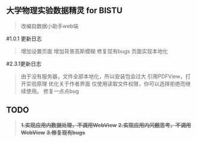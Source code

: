 ## 大学物理实验数据精灵 for BISTU

> 改编自数据小助手web端

#1.0.1 更新日志
>增加设置页面
>增加背景高斯模糊
>修复现有bugs
>页面实现本地化

#2.3.1更新日志
>由于没有服务器，文件全部本地化，所以安装包会过大
>引用PDFView，打开实验原理
>优化关于作者界面
>仅使用读取文件权限，你可以选择拒绝而继续使用。
>修复一点点bug


## TODO
> **~~1.实现应用内数据处理，不调用WebView~~**
> **~~2.实现应用内问题思考，不调用WebView~~**
> **~~3.修复现有bugs~~**


